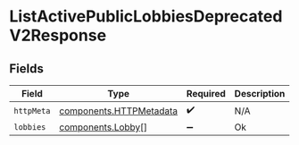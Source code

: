 # ListActivePublicLobbiesDeprecatedV2Response


## Fields

| Field                                                              | Type                                                               | Required                                                           | Description                                                        |
| ------------------------------------------------------------------ | ------------------------------------------------------------------ | ------------------------------------------------------------------ | ------------------------------------------------------------------ |
| `httpMeta`                                                         | [components.HTTPMetadata](../../models/components/httpmetadata.md) | :heavy_check_mark:                                                 | N/A                                                                |
| `lobbies`                                                          | [components.Lobby](../../models/components/lobby.md)[]             | :heavy_minus_sign:                                                 | Ok                                                                 |